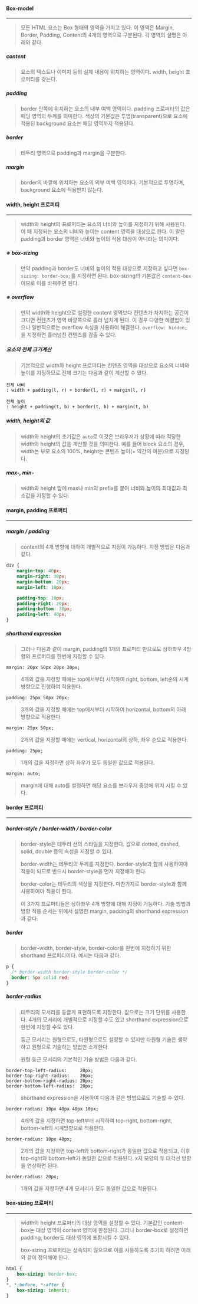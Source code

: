 #### Box-model

------

> 모든 HTML 요소는 Box 형태의 영역을 가지고 있다. 이 영역은 Margin, Border, Padding, Content의 4개의 영역으로 구분된다. 각 영역의 설명은 아래와 같다.

##### content

> 요소의 텍스트나 이미지 등의 실제 내용이 위치하는 영역이다. width, height 프로퍼티를 갖는다.

##### padding

> border 안쪽에 위치하는 요소의 내부 여백 영역이다. padding 프로퍼티의 값은 패딩 영역의 두께를 의미한다. 색상의 기본값은 투명(transparent)으로 요소에 적용된 background 요소는 패딩 영역까지 적용된다.

##### border

> 테두리 영역으로 padding과 margin을 구분한다.

##### margin

> border의 바깥에 위치하는 요소의 외부 여백 영역이다. 기본적으로 투명하며, background 요소에 적용받지 않는다.





#### width, height 프로퍼티

------

> width와 height의 프로퍼티는 요소의 너비와 높이를 지정하기 위해 사용된다. 이 때 지정되는 요소의 너비와 높이는 content 영역을 대상으로 한다. 이 말은 padding과 border 영역은 너비와 높이의 적용 대상이 아니라는 의미이다.



##### ※ box-sizing

> 만약 padding과 border도 너비와 높이의 적용 대상으로 지정하고 싶다면 `box-sizing: border-box;`를 지정하면 된다. box-sizing의 기본값은 `content-box`이므로 이를 바꿔주면 된다.



##### ※ overflow

> 만약 width와 height으로 설정한 content 영역보다 컨텐츠가 차지하는 공간이 크다면 컨텐츠가 영역 바깥쪽으로 흘러 넘치게 된다. 이 경우 다양한 해결법이 있으나 일반적으로는 overflow 속성을 사용하여 해결한다. `overflow: hidden;`을 지정하면 흘러넘친 컨텐츠를 감출 수 있다.



##### 요소의 전체 크기계산

> 기본적으로 width와 height 프로퍼티는 컨텐츠 영역을 대상으로 요소의 너비와 높이를 지정하므로 전체 크기는 다음과 같이 계산할 수 있다.

```
전체 너비 
: width + padding(l, r) + border(l, r) + margin(l, r)

전체 높이
: height + padding(t, b) + border(t, b) + margin(t, b)
```



##### width, height의 값

> width와 height의 초기값은 `auto`로 이것은 브라우저가 상황에 따라 적당한 width와 height의 값을 계산할 것을 의미한다. 예를 들어 block 요소의 경우, width는 부모 요소의 100%, height는 콘텐츠 높이(+ 약간의 여분)으로 지정된다.



##### max-, min-

> width와 height 앞에 max나 min의 prefix를 붙여 너비와 높이의 최대값과 최소값을 지정할 수 있다.





#### margin, padding 프로퍼티

------



##### margin / padding

> content의 4개 방향에 대하여 개별적으로 지정이 가능하다. 지정 방법은 다음과 같다.

```css
div {
    margin-top: 40px;
    margin-right: 30px;
    margin-bottom: 20px;
    margin-left: 10px;

    padding-top: 10px;
    padding-right: 20px;
    padding-bottom: 30px;
    padding-left: 40px;
}
```



##### shorthand expression

> 그러나 다음과 같이 margin, padding의 1개의 프로퍼티 만으로도 상하좌우 4방향의 프로퍼티를 한번에 지정할 수 있다.

```
margin: 20px 50px 20px 20px;
```

> 4개의 값을 지정할 때에는 top에서부터 시작하여 right, bottom, left순의 시계방향으로 진행하여 적용한다.

```
padding: 25px 50px 20px;
```

> 3개의 값을 지정할 때에는 top에서부터 시작하여 horizontal, bottom의 아래 방향으로 적용한다.

```
margin: 25px 50px;
```

> 2개의 값을 지정할 때에는 vertical, horizontal의 상하, 좌우 순으로 적용한다.

```
padding: 25px;
```

> 1개의 값을 지정하면 상하 좌우가 모두 동일한 값으로 적용된다.

```
margin: auto;
```

> margin에 대해 auto를 설정하면 해당 요소를 브라우저 중앙에 위치 시킬 수 있다.





#### border 프로퍼티

------



##### border-style / border-width / border-color

> border-style은 테두리 선의 스타일을 지정한다. 값으로 dotted, dashed, solid, double 등의 속성을 지정할 수 있다.
>
> border-width는 테두리의 두께를 지정한다. border-style과 함께 사용하여야 적용이 되므로 반드시 border-style을 먼저 지정해야 한다.
>
> border-color는 테두리의 색상을 지정한다. 마찬가지로 border-style과 함께 사용하여야 적용이 된다.
>
> 이 3가지 프로퍼티들은 상하좌우 4개 방향에 대해 지정이 가능하다. 기술 방법과 방향 적용 순서는 위에서 설명한 margin, padding의 shorthand expression과 같다.



##### border

> border-width, border-style, border-color를 한번에 지정하기 위한 shorthand 프로퍼티이다. 예시는 다음과 같다.

```css
p {
  /* border-width border-style border-color */
  border: 5px solid red;
}
```



##### border-radius

> 테두리의 모서리를 둥글게 표현하도록 지정한다. 값으로는 크기 단위를 사용한다. 4개의 모서리에 개별적으로 지정할 수도 있고 shorthand expression으로 한번에 지정할 수도 있다.
>
> 둥근 모서리는 원형으로도, 타원형으로도 설정할 수 있지만 타원형 기술은 생략하고 원형으로 기술하는 방법만 소개한다.
>
> 원형 둥근 모서리의 기본적인 기술 방법은 다음과 같다.

```
border-top-left-radius:     20px;
border-top-right-radius:    20px;
border-bottom-right-radius: 20px;
border-bottom-left-radius:  20px;
```

> shorthand expression을 사용하여 다음과 같은 방법으로도 기술할 수 있다.

```
border-radius: 10px 40px 40px 10px;
```

> 4개의 값을 지정하면 top-left부터 시작하여 top-right, bottom-right, bottom-left의 시계방향으로 적용한다.

```
border-radius: 10px 40px;
```

> 2개의 값을 지정하면 top-left와 bottom-right가 동일한 값으로 적용되고, 이후 top-right와 bottom-left가 동일한 값으로 적용된다. x자 모양의 두 대각선 방향을 연상하면 된다.

```
border-radius: 20px;
```

> 1개의 값을 지정하면 4개 모서리가 모두 동일한 값으로 적용된다.





#### box-sizing 프로퍼티

------

> width와 height 프로퍼티의 대상 영역을 설정할 수 있다. 기본값인 content-box는 대상 영역이 content 영역에 한정된다. 그러나 border-box로 설정하면 padding, border도 대상 영역에 포함시킬 수 있다.
>
> box-sizing 프로퍼티는 상속되지 않으므로 이를 사용하도록 초기화 하려면 아래와 같이 정의해야 한다.

```css
html {
    box-sizing: border-box;
}
*, *:before, *:after {
    box-sizing: inherit;
}
```

